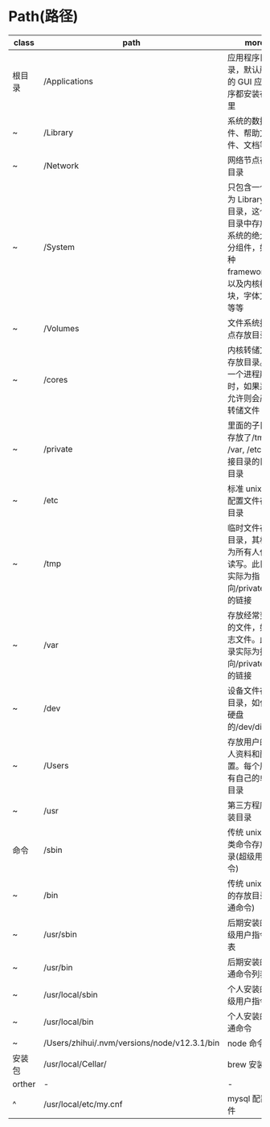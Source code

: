 # Path(路径)

| class  | path                                         | more                                                                                                              |
| ------ | -------------------------------------------- | ----------------------------------------------------------------------------------------------------------------- |
| 根目录 | /Applications                                | 应用程序目录，默认所有的 GUI 应用程序都安装在这里                                                                 |
| ~      | /Library                                     | 系统的数据文件、帮助文件、文档等等                                                                                |
| ~      | /Network                                     | 网络节点存放目录                                                                                                  |
| ~      | /System                                      | 只包含一个名为 Library 的目录，这个子目录中存放了系统的绝大部分组件，如各种 framework，以及内核模块，字体文件等等 |
| ~      | /Volumes                                     | 文件系统挂载点存放目录                                                                                            |
| ~      | /cores                                       | 内核转储文件存放目录。当一个进程崩溃时，如果系统允许则会产生转储文件                                              |
| ~      | /private                                     | 里面的子目录存放了/tmp, /var, /etc 等链接目录的目标目录                                                           |
| ~      | /etc                                         | 标准 unix 系统配置文件存放目录                                                                                    |
| ~      | /tmp                                         | 临时文件存放目录，其权限为所有人任意读写。此目录实际为指向/private/tmp 的链接                                     |
| ~      | /var                                         | 存放经常变化的文件，如日志文件。此目录实际为指向/private/var 的链接                                               |
| ~      | /dev                                         | 设备文件存放目录，如代表硬盘的/dev/disk0                                                                          |
| ~      | /Users                                       | 存放用户的个人资料和配置。每个用户有自己的单独目录                                                                |
| ~      | /usr                                         | 第三方程序安装目录                                                                                                |
| 命令   | /sbin                                        | 传统 unix 管理类命令存放目录(超级用户指令)                                                                        |
| ~      | /bin                                         | 传统 unix 命令的存放目录(普通命令)                                                                                |
| ~      | /usr/sbin                                    | 后期安装的超级用户指令列表                                                                                        |
| ~      | /usr/bin                                     | 后期安装的普通命令列表                                                                                            |
| ~      | /usr/local/sbin                              | 个人安装的超级用户指令                                                                                            |
| ~      | /usr/local/bin                               | 个人安装的普通命令                                                                                                |
| ~      | /Users/zhihui/.nvm/versions/node/v12.3.1/bin | node 命令                                                                                                         |
| 安装包 | /usr/local/Cellar/                           | brew 安装路径                                                                                                     |
| orther | -                                            | -                                                                                                                 |
| ^      | /usr/local/etc/my.cnf                        | mysql 配置文件                                                                                                    |
